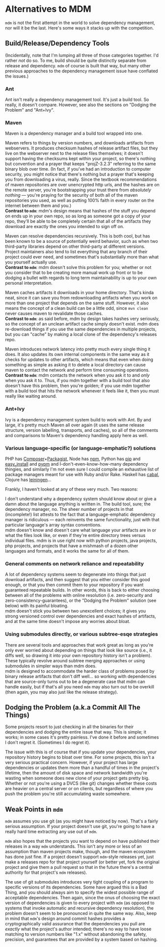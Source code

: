 Alternatives to MDM
===================

```mdm``` is not the first attempt in the world to solve dependency management, nor will it be the last.
Here's some ways it stacks up with the competition.



Build/Release/Dependency Tools
------------------------------

(Incidentally, note that I'm lumping all three of those categories together.  I'd rather *not* do so.  To me, build should be quite distinctly separate from release and dependency.
```mdm``` of course is built that way, but many other previous approaches to the dependency management issue have conflated the issues.)


### Ant

Ant isn't really a dependency management tool.  It's just a build tool.  So really, it doesn't compare.  However, see also the sections on "Dodging the Problem" and "Ant+Ivy".


### Maven

Maven is a dependency manager and a build tool wrapped into one.

Maven refers to things by version numbers, and downloads artifacts from webservers.
It produces checksum hashes of release artifact files, but they live on the webserver next to the release files themselves; it doesn't support having the checksums kept within your project,
so there's nothing but convention and a prayer that keeps "projZ-3.2.3" referring to the same binary blob over time.
(In fact, if you've had an introduction to computer security, you might notice that there's nothing but a prayer that's keeping you from downloading a virus, really.
Since the textbook recommendations of maven repositories are over unencrypted http urls, and the hashes are on the remote server, you're bootstrapping your trust there from *absolutely nothing* &mdash; you're praying for the security of both all of the maven repositories you used, as well as putting 100% faith in every router on the internet between them and you.)  
**Contrast to ```mdm```**:
mdm's design means that hashes of the stuff you depend on ends up in your own repo, so as long as someone got a copy of your repo, they'll be able to be completely certain that all of the artifacts they download are exactly the ones you intended to sign off on.

Maven can resolve dependencies recursively.
This is both cool, but has been known to be a source of potentially weird behavior, such as when two third-party libraries depend on other third-party at different versions.
Project maintainers also tend to list everything that any branch of their project could ever need, and sometimes that's substantially more than what you yourself actually use.  
**Contrast to ```mdm```**:
mdm doesn't solve this problem for you; whether or not you consider that to be creating more manual work up front or to be dodging a bullet with regards to long term maintainability is up to your own personal interpretation.

Maven caches artifacts it downloads in your home directory.
That's kinda neat, since it can save you from redownloading artifacts when you work on more than one project that depends on the same stuff.
However, it also means the concept of a clean build can be a little odd, since ```mvn clean``` never causes maven to revalidate those caches.  
**Contrast to ```mdm```**:
as said before, mdm by design takes hashes very seriously, so the concept of an unclean artifact cache simply doesn't exist.
mdm does re-download things if you use the same dependencies in multiple projects, but you can "cache" by making a local clone of the dependency's releases repo.

Maven introduces network latency into pretty much every single thing it does.
It also updates its own internal components in the same way as it checks for updates to other artifacts,
which means that even when doing something as simple as asking it to delete a local directory can cause maven to contact the network and perform time consuming operations.  
**Contrast to ```mdm```**:
mdm contacts the network when you ask it to and *only* when you ask it to.
Thus, if you mdm together with a build tool that also doesn't have this problem, then you're golden;
if you use mdm together with a build tool that hits the network whenever it feels like it, then you must really like waiting around.


### Ant+Ivy

Ivy is a dependency management system build to work with Ant.
By and large, it's pretty much Maven all over again (it uses the same release structure, version labelling, transports, and caches),
so all of the comments and comparisons to Maven's dependency handling apply here as well.


### Various language-specific (or language-emphatic?) solutions

PHP has [Composer](http://getcomposer.org/)+[Packagist](http://packagist.org/),
Node has [npm](https://npmjs.org/),
Python has [pip](http://www.pip-installer.org) and [easy_install](http://packages.python.org/distribute/easy_install.html) and [pypm](http://code.activestate.com/pypm/) and I-don't-even-know-how-many dependency thingies,
and similarly I'm not even sure I could compile an exhaustive list of package managers meant for use with Ruby and/or Rake.
Haskell has [cabal](http://www.haskell.org/cabal/),
Clojure has [leiningen](http://leiningen.org/)...

Frankly, I haven't looked at any of these very much.  Two reasons:

I don't understand why a dependency system should know about or give a damn about the language anything is written in.  The build tool, sure;  the dependency manager, no.
The sheer number of projects in that (incomplete!) list attests to the fact that a language-emphatic dependency manager is ridiculous &mdash; each reinvents the same functionality, just with that particular language's array syntax conventions.  
mdm doesn't know and doesn't care what language your artifacts are in or what the files look like, or even if they're entire directory trees versus individual files.
mdm is in use right now with python projects, java projects, php projects, and projects that have a mishmash of a dozen other languages and formats, and it works the same for all of them.


### General comments on network reliance and repeatability

A lot of dependency systems seem to degenerate into things that just download artifacts,
and then suggest that you either consider this good enough,
or that you then commit them to your repository if you want guaranteed repeatable builds.
In other words, this is back to either choosing between all of the problems with online resolution (i.e. zero-security and zero-consistency-guarantees),
or the "Dodging the Problem" solution (see below) with its painful bloating.  
mdm doesn't stick you between two unexcellent choices; it gives you strong versioned control over dependencies and exact hashes of artifacts, and at the same time doesn't impose any worries about bloat.


### Using submodules directly, or various subtree-esqe strategies

There are several tools and approaches that work great as long as you're only ever worried about depending on things that look like source (i.e., it diffs well, so drawing it into your own repository history isn't a problem).
These typically revolve around subtree merging approaches or using submodules in simpler ways than mdm does.  
mdm is designed to accommodate the harder class of problems posed by binary release artifacts that don't diff well... so working with dependencies that are source-only turns out to be a degenerate case that mdm can handle easily, but if that's all you need ```mdm``` may also turn out to be overkill (then again, you may also just like the release strategy).



Dodging the Problem (a.k.a Commit All The Things)
-------------------------------------------------

Some projects resort to just checking in all the binaries for their dependencies and dodging the entire issue that way.
This is simple; it works; in some cases it's pretty painless.  I've done it before and sometimes I don't regret it.  (Sometimes I do regret it).

The issue with this is of course that if you update your dependencies, your repository history begins to bloat over time.
For some projects, this isn't a very serious practical concern.
However, if your project has large dependencies or updates them more than a handful of times in the project's lifetime, then the amount of disk space and network bandwidth you're wasting when someone does new clone of your project gets pretty big.
Whether or not you're using a DVCS (like git) changes whether these costs are heavier on a central server or on clients, but regardless of where you push the problem you're still accumulating waste somewhere.



Weak Points in ```mdm```
------------------------

```mdm``` assumes you use git (as you might have noticed by now).  That's a fairly serious assumption.
If your project doesn't use git, you're going to have a really hard time extracting any use out of ```mdm```.

```mdm``` also hopes that the projects you want to depend on have published their releases in a way ```mdm``` understands.
This isn't any more or less of an assumption than maven projects make, though, and the maven ecosystem has done just fine.
If a project doesn't support ```mdm```-style releases yet, just make a releases repo for that project yourself (or better yet, fork the original project and give them a pull request so that in the future there's a central authority for that project's ```mdm``` releases).

The use of git submodules introduces very tight coupling of a program to specific versions of its dependencies.
Some have argued this is a Bad Thing, and you should always aim to specify the widest possible range of acceptable dependencies.
Then again, since the onus of choosing the exact version of dependencies is given to every project with ```mdm``` (as opposed to systems that invoke automatic and recursive dependency resolution),
 the problem doesn't seem to be pronounced in quite the same way.
Also, keep in mind that ```mdm```'s design around commit hashes provides a cryptographically valid assurance that the dependencies you pull are *exactly* what the project's author intended;
 there's no way to have loose matching to version numbers like "1.x" without abandoning the safety, precision, and guarantees that are provided by a system based on hashing.


